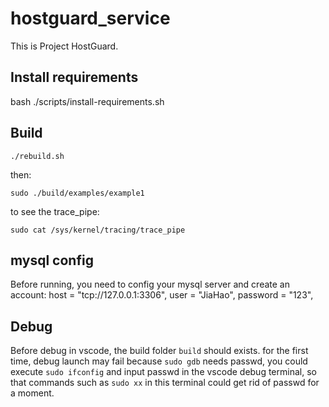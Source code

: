 # hostguard_service


This is Project HostGuard.

## Install requirements
bash ./scripts/install-requirements.sh

## Build

```
./rebuild.sh
```
then: 
```
sudo ./build/examples/example1
```
to see the trace_pipe:
```
sudo cat /sys/kernel/tracing/trace_pipe
```

## mysql config
Before running, you need to config your mysql server and create an account:
host = "tcp://127.0.0.1:3306",
user = "JiaHao",
password = "123",

## Debug
Before debug in vscode, the build folder `build` should exists.
for the first time, debug launch may fail because `sudo gdb` needs passwd, you could execute `sudo ifconfig` and input passwd in the vscode debug terminal, so that commands such as `sudo xx` in this terminal could get rid of passwd for a moment.
